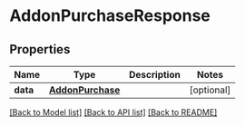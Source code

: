 # AddonPurchaseResponse

## Properties
Name | Type | Description | Notes
------------ | ------------- | ------------- | -------------
**data** | [**AddonPurchase**](AddonPurchase.md) |  | [optional] 

[[Back to Model list]](../README.md#documentation-for-models) [[Back to API list]](../README.md#documentation-for-api-endpoints) [[Back to README]](../README.md)

